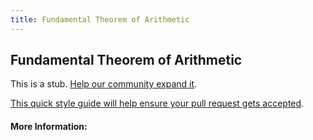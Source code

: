 ```yaml
---
title: Fundamental Theorem of Arithmetic
---
```


## Fundamental Theorem of Arithmetic

This is a stub. [Help our community expand it](https://github.com/freeCodeCamp/guide-articles/tree/master/articles/Math/Number-Theory/Fundamental-Theorem-of-Arithmetic/index.md).

[This quick style guide will help ensure your pull request gets accepted](https://github.com/freeCodeCamp/guide-articles/blob/master/README.md).

<!-- The article goes here, in GitHub-flavored Markdown. Feel free to add YouTube videos, images, and CodePen/JSBin embeds  -->

#### More Information:
<!-- Please add any articles you think might be helpful to read before writing the article -->


